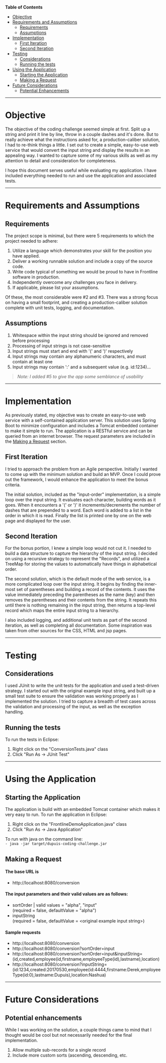 **Table of Contents**

- [Objective](#objective)
- [Requirements and Assumptions](#requirements-and-assumptions)
	- [Requirements](#requirements)
	- [Assumptions](#assumptions)
- [Implementation](#implementation)
	- [First Iteration](#first-iteration)
	- [Second Iteration](#second-iteration)
- [Testing](#testing)
	- [Considerations](#considerations)
	- [Running the tests](#running-the-tests)
- [Using the Application](#using-the-application)
	- [Starting the Application](#starting-the-application)
	- [Making a Request](#making-a-request)
- [Future Considerations](#future-considerations)
	- [Potential Enhancements](#potential-enhancements)

---
# Objective
The objective of the coding challenge seemed simple at first. Split up a string and print it line by line, throw in a couple dashes and it's done. But to really achieve what the instructions asked for, a production-caliber solution, I had to re-think things a little. I set out to create a simple, easy-to-use web service that would convert the input string and display the results in an appealing way. I wanted to capture some of my various skills as well as my attention to detail and consideration for completeness.

I hope this document serves useful while evaluating my application. I have included everything needed to run and use the application and associated tests.

---
# Requirements and Assumptions
## Requirements
The project scope is minimal, but there were 5 requirements to which the project needed to adhere:
1) Utilize a language which demonstrates your skill for the position you have applied.
2) Deliver a working runnable solution and include a copy of the source code.
3) Write code typical of something we would be proud to have in Frontline software in production.
4) Independently overcome any challenges you face in delivery. 
5) If applicable, please list your assumptions.

Of these, the most considerable were #2 and #3. There was a strong focus on having a small footprint, and creating a production-caliber solution complete with unit tests, logging, and documentation.

## Assumptions
1) Whitespace within the input string should be ignored and removed before processing
2) Processing of input strings is not case-sensitive
3) Input strings must start and end with '(' and ')' respectively
4) Input strings may contain any alphanumeric characters, and must contain at least one
5) Input strings may contain ':' and a subsequent value (e.g. id:1234)...
> *Note: I added #5 to give the app some semblance of usability*

---
# Implementation
As previously stated, my objective was to create an easy-to-use web service with a self-contained application server. This solution uses Spring Boot to minimize configuration and includes a Tomcat embedded container to make it simple to run. The application is a RESTful service and can be queried from an internet browser. The request parameters are included in the [Making a Request](#making-a-request) section.

## First Iteration
I tried to approach the problem from an Agile perspective. Initially I wanted to come up with the minimum solution and build an MVP. Once I could prove out the framework, I would enhance the application to meet the bonus criteria.

The initial solution, included as the "input-order" implementation, is a simple loop over the input string. It evaluates each character, building words as it goes. When it encounters a '(' or ')' it increments/decrements the number of dashes that are prepended to a word. Each word is added to a list in the order in which it is read. Finally the list is printed one by one on the web page and displayed for the user.
     
## Second Iteration
For the bonus portion, I knew a simple loop would not cut it. I needed to build a data structure to capture the hierarchy of the input string. I decided on using a recursive strategy to represent the "Records", and utilized a TreeMap for storing the values to automatically have things in alphabetical order.

The second solution, which is the default mode of the web service, is a more complicated loop over the input string. It begins by finding the inner-most set of parentheses and building a record of the contents. It uses the value immediately preceding the parentheses as the name (key) and then removes the parentheses and their contents from the string. It repeats this until there is nothing remaining in the input string, then returns a top-level record which maps the entire input string to a hierarchy.

I also included logging, and additional unit tests as part of the second iteration, as well as completing all documentation. Some inspiration was taken from other sources for the CSS, HTML and jsp pages.

---
# Testing
## Considerations
I used JUnit to write the unit tests for the application and used a test-driven strategy. I started out with the original example input string, and built up a small test suite to ensure the validation was working properly as I implemented the solution. I tried to capture a breadth of test cases across the validation and processing of the input, as well as the exception handling.
    
## Running the tests
To run the tests in Eclipse:
1) Right click on the "ConversionTests.java" class
2) Click "Run As -> JUnit Test"

---
# Using the Application
## Starting the Application
The application is build with an embedded Tomcat container which makes it very easy to run.
To run the application in Eclipse:  
1) Right click on the "FrontlineDemoApplication.java" class
2) Click "Run As -> Java Application"

To run with java on the command line:  
`- java -jar target/dupuis-coding-challenge.jar`

## Making a Request
#### The base URL is 
- http://localhost:8080/conversion

#### The input parameters and their valid values are as follows:
  - sortOrder | valid values = "alpha", "input"  
  (required = false, defaultValue = "alpha")
  - inputString  
  (required = false, defaultValue = \<original example input string\>)

#### Sample requests
  - http://localhost:8080/conversion
  - http://localhost:8080/conversion?sortOrder=input
  - http://localhost:8080/conversion?sortOrder=input&inputString=(id,created,employee(id,firstname,employeeType(id),lastname),location)
  - http://localhost:8080/conversion?inputString=(id:1234,created:20170530,employee(id:4444,firstname:Derek,employeeType(id:0),lastname:Dupuis),location:Nashua)

---
# Future Considerations
## Potential enhancements
While I was working on the solution, a couple things came to mind that I thought would be cool but not necessarily needed for the final implementation.
1) Allow multiple sub-records for a single record
2) Include more custom sorts (ascending, descending, etc.
